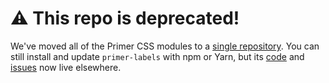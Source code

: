 # :warning: This repo is deprecated!
We've moved all of the Primer CSS modules to a [single repository][repo]. You can still install and update `primer-labels` with npm or Yarn, but its [code] and [issues] now live elsewhere.

[repo]: https://github.com/primer/primer-css
[issues]: https://github.com/primer/primer-css/issues
[code]: https://github.com/primer/primer-css/tree/master/packages/primer-labels